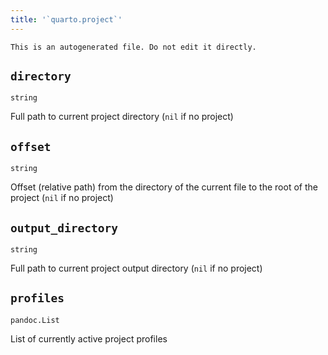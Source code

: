 ```yaml
---
title: '`quarto.project`'
---
```


```{=comment}
This is an autogenerated file. Do not edit it directly.
```


## `directory`

```
string
```

Full path to current project directory (`nil` if no project)


## `offset`

```
string
```

Offset (relative path) from the directory of the current file to the root of the project (`nil` if no project)


## `output_directory`

```
string
```

Full path to current project output directory (`nil` if no project)


## `profiles`

```
pandoc.List
```

List of currently active project profiles

